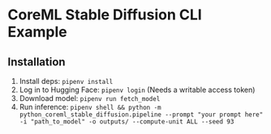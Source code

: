 # CoreML Stable Diffusion CLI Example

## Installation
1. Install deps: `pipenv install`
1. Log in to Hugging Face: `pipenv login`  (Needs a writable access token)
1. Download model: `pipenv run fetch_model`
1. Run inference: `pipenv shell && python -m python_coreml_stable_diffusion.pipeline --prompt "your prompt here" -i "path_to_model" -o outputs/ --compute-unit ALL --seed 93`
